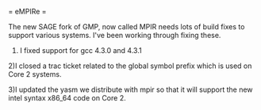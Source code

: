 = eMPIRe =

The new SAGE fork of GMP, now called MPIR needs lots of build fixes to support various systems. I've been working through fixing these.

1) I fixed support for gcc 4.3.0 and 4.3.1

2)I closed a trac ticket related to the global symbol prefix which is used on Core 2 systems. 

3)I updated the yasm we distribute with mpir so that it will support the new intel syntax x86_64 code on Core 2.
